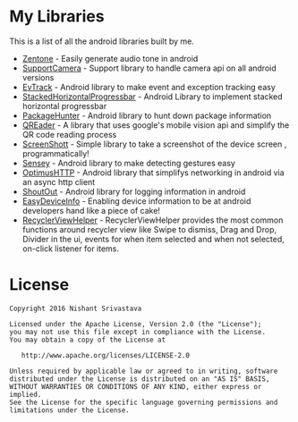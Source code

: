 # My Libraries

This is a list of all the android libraries built by me.

+ [Zentone](https://github.com/nisrulz/zentone) - Easily generate audio tone in android
+ [SupportCamera](https://github.com/nisrulz/SupportCamera) - Support library to handle camera api on all android versions
+ [EvTrack](https://github.com/nisrulz/EvTrack) - Android library to make event and exception tracking easy
+ [StackedHorizontalProgressbar](https://github.com/nisrulz/stackedhorizontalprogressbar) - Android Library to implement stacked horizontal progressbar
+ [PackageHunter](https://github.com/nisrulz/PackageHunter) - Android library to hunt down package information
+ [QREader](https://github.com/nisrulz/qreader) - A library that uses google's mobile vision api and simplify the QR code reading process
+ [ScreenShott](https://github.com/nisrulz/screenshott) - Simple library to take a screenshot of the device screen , programmatically! 
+ [Sensey](https://github.com/nisrulz/Sensey) - Android library to make detecting gestures easy
+ [OptimusHTTP](https://github.com/nisrulz/OptimusHTTP) - Android library that simplifys networking in android via an async http client
+ [ShoutOut](https://github.com/nisrulz/ShoutOut) - Android library for logging information in android
+ [EasyDeviceInfo](https://github.com/nisrulz/easydeviceinfo) - Enabling device information to be at android developers hand like a piece of cake!
+ [RecyclerViewHelper](https://github.com/nisrulz/recyclerviewhelper) - RecyclerViewHelper provides the most common functions around recycler view like Swipe to dismiss, Drag and Drop, Divider in the ui, events for when item selected and when not selected, on-click listener for items.




License
=======

    Copyright 2016 Nishant Srivastava

    Licensed under the Apache License, Version 2.0 (the "License");
    you may not use this file except in compliance with the License.
    You may obtain a copy of the License at

       http://www.apache.org/licenses/LICENSE-2.0

    Unless required by applicable law or agreed to in writing, software
    distributed under the License is distributed on an "AS IS" BASIS,
    WITHOUT WARRANTIES OR CONDITIONS OF ANY KIND, either express or implied.
    See the License for the specific language governing permissions and
    limitations under the License.
